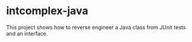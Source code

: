 # intcomplex-java
This project shows how to reverse engineer a Java class from JUnit tests and an interface.
